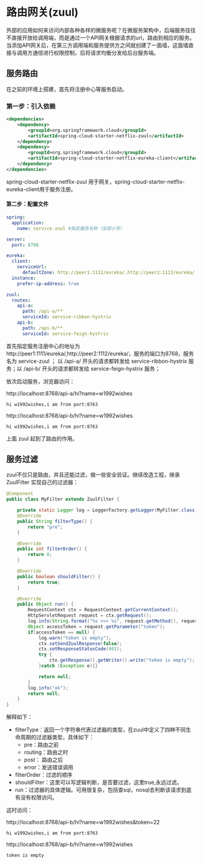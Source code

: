 # 路由网关(zuul)

外部的应用如何来访问内部各种各样的微服务呢？在微服务架构中，后端服务往往不直接开放给调用端，而是通过一个API网关根据请求的url，路由到相应的服务。
当添加API网关后，在第三方调用端和服务提供方之间就创建了一面墙，这面墙直接与调用方通信进行权限控制，后将请求均衡分发给后台服务端。

## 服务路由

在之前的环境上搭建，首先将注册中心等服务启动。

### 第一步：引入依赖

```xml
<dependencies>
    <dependency>
        <groupId>org.springframework.cloud</groupId>
        <artifactId>spring-cloud-starter-netflix-zuul</artifactId>
    </dependency>
    <dependency>
        <groupId>org.springframework.cloud</groupId>
        <artifactId>spring-cloud-starter-netflix-eureka-client</artifactId>
    </dependency>
</dependencies>
```

spring-cloud-starter-netflix-zuul 用于网关，spring-cloud-starter-netflix-eureka-client用于服务注册。

#### 第二步：配置文件

```yaml
spring:
  application:
    name: service-zuul #指定服务名称（全部小写）

server:
  port: 8768

eureka:
  client:
    serviceUrl:
      defaultZone: http://peer1:1111/eureka/,http://peer2:1112/eureka/
  instance:
    prefer-ip-address: true

zuul:
  routes:
    api-a:
      path: /api-a/**
      serviceId: service-ribbon-hystrix
    api-b:
      path: /api-b/**
      serviceId: service-feign-hystrix
```

首先指定服务注册中心的地址为 http://peer1:1111/eureka/,http://peer2:1112/eureka/，服务的端口为8768，服务名为 service-zuul ；
以 /api-a/ 开头的请求都转发给 service-ribbon-hystrix 服务；以 /api-b/ 开头的请求都转发给 service-feign-hystrix 服务；

依次启动服务，浏览器访问： 

http://localhost:8768/api-a/hi?name=w1992wishes

    hi w1992wishes,i am from port:8763
    
http://localhost:8768/api-b/hi?name=w1992wishes
    
    hi w1992wishes,i am from port:8763
   
上面 zuul 起到了路由的作用。

## 服务过滤

zuul不仅只是路由，并且还能过滤，做一些安全验证。继续改造工程，继承 ZuulFilter 实现自己的过滤器：

```java
@Component
public class MyFilter extends ZuulFilter {

    private static Logger log = LoggerFactory.getLogger(MyFilter.class);
    @Override
    public String filterType() {
        return "pre";
    }

    @Override
    public int filterOrder() {
        return 0;
    }

    @Override
    public boolean shouldFilter() {
        return true;
    }

    @Override
    public Object run() {
        RequestContext ctx = RequestContext.getCurrentContext();
        HttpServletRequest request = ctx.getRequest();
        log.info(String.format("%s >>> %s", request.getMethod(), request.getRequestURL().toString()));
        Object accessToken = request.getParameter("token");
        if(accessToken == null) {
            log.warn("token is empty");
            ctx.setSendZuulResponse(false);
            ctx.setResponseStatusCode(401);
            try {
                ctx.getResponse().getWriter().write("token is empty");
            }catch (Exception e){}

            return null;
        }
        log.info("ok");
        return null;
    }
}
```

解释如下：

* filterType：返回一个字符串代表过滤器的类型，在zuul中定义了四种不同生命周期的过滤器类型，具体如下： 
    * pre：路由之前
    * routing：路由之时
    * post： 路由之后
    * error：发送错误调用
* filterOrder：过滤的顺序
* shouldFilter：这里可以写逻辑判断，是否要过滤，这里true,永远过滤。
* run：过滤器的具体逻辑。可用很复杂，包括查sql，nosql去判断该请求到底有没有权限访问。

这时访问：

http://localhost:8768/api-b/hi?name=w1992wishes&token=22

    hi w1992wishes,i am from port:8763

http://localhost:8768/api-b/hi?name=w1992wishes

    token is empty